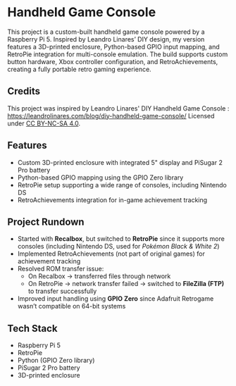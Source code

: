 # Handheld Game Console
This project is a custom-built handheld game console powered by a Raspberry Pi 5. Inspired by Leandro Linares’ DIY design, my version features a 3D-printed enclosure, Python-based GPIO input mapping, and RetroPie integration for multi-console emulation. The build supports custom button hardware, Xbox controller configuration, and RetroAchievements, creating a fully portable retro gaming experience.

## Credits
This project was inspired by Leandro Linares' DIY Handheld Game Console : https://leandrolinares.com/blog/diy-handheld-game-console/
Licensed under [CC BY-NC-SA 4.0](https://creativecommons.org/licenses/by-nc-sa/4.0/).  

## Features 
- Custom 3D-printed enclosure with integrated 5" display and PiSugar 2 Pro battery  
- Python-based GPIO mapping using the GPIO Zero library  
- RetroPie setup supporting a wide range of consoles, including Nintendo DS  
- RetroAchievements integration for in-game achievement tracking

## Project Rundown
- Started with **Recalbox**, but switched to **RetroPie** since it supports more consoles (including Nintendo DS, used for *Pokémon Black & White 2*)  
- Implemented RetroAchievements (not part of original games) for achievement tracking  
- Resolved ROM transfer issue:  
  - On Recalbox → transferred files through network  
  - On RetroPie → network transfer failed → switched to **FileZilla (FTP)** to transfer successfully  
- Improved input handling using **GPIO Zero** since Adafruit Retrogame wasn’t compatible on 64-bit systems  

## Tech Stack
- Raspberry Pi 5  
- RetroPie  
- Python (GPIO Zero library)  
- PiSugar 2 Pro battery  
- 3D-printed enclosure
